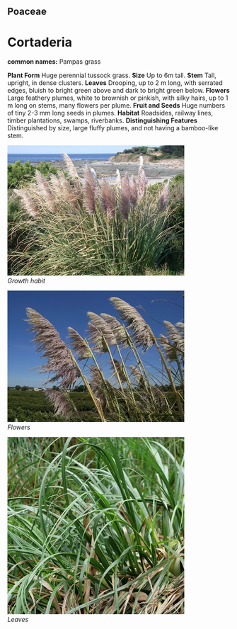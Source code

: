 ## Poaceae
# Cortaderia
**common names:** Pampas grass

**Plant Form** Huge perennial tussock grass. **Size** Up to 6m tall. **Stem** Tall, upright, in dense clusters. **Leaves** Drooping, up to 2 m long, with serrated edges, bluish to bright green above and dark to bright green below. **Flowers** Large feathery plumes, white to brownish or pinkish, with silky hairs, up to 1 m long on stems, many flowers per plume. **Fruit and Seeds** Huge numbers of tiny 2-3 mm long seeds in plumes. **Habitat** Roadsides, railway lines, timber plantations, swamps, riverbanks. **Distinguishing Features** Distinguished by size, large fluffy plumes, and not having a bamboo-like stem.


![Growth habit](19069_Cortaderia-spp05.jpg)  
 *Growth habit* 

![Flowers](19094_Cortaderia-spp13.jpg)  
 *Flowers* 

![Leaves](67811_P1075529.jpg)  
 *Leaves* 

